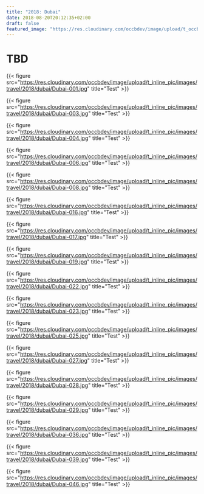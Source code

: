 ```yaml
---
title: "2018: Dubai"
date: 2018-08-20T20:12:35+02:00
draft: false
featured_image: "https://res.cloudinary.com/occbdev/image/upload/t_occbdev_gallery_teaser/images/travel/2018/dubai/Dubai-017.jpg"
---
```


# TBD

{{< figure src="https://res.cloudinary.com/occbdev/image/upload/t_inline_pic/images/travel/2018/dubai/Dubai-001.jpg" title="Test" >}}

{{< figure src="https://res.cloudinary.com/occbdev/image/upload/t_inline_pic/images/travel/2018/dubai/Dubai-003.jpg" title="Test" >}}

{{< figure src="https://res.cloudinary.com/occbdev/image/upload/t_inline_pic/images/travel/2018/dubai/Dubai-004.jpg" title="Test" >}}

{{< figure src="https://res.cloudinary.com/occbdev/image/upload/t_inline_pic/images/travel/2018/dubai/Dubai-006.jpg" title="Test" >}}

{{< figure src="https://res.cloudinary.com/occbdev/image/upload/t_inline_pic/images/travel/2018/dubai/Dubai-008.jpg" title="Test" >}}

{{< figure src="https://res.cloudinary.com/occbdev/image/upload/t_inline_pic/images/travel/2018/dubai/Dubai-016.jpg" title="Test" >}}

{{< figure src="https://res.cloudinary.com/occbdev/image/upload/t_inline_pic/images/travel/2018/dubai/Dubai-017.jpg" title="Test" >}}

{{< figure src="https://res.cloudinary.com/occbdev/image/upload/t_inline_pic/images/travel/2018/dubai/Dubai-019.jpg" title="Test" >}}

{{< figure src="https://res.cloudinary.com/occbdev/image/upload/t_inline_pic/images/travel/2018/dubai/Dubai-022.jpg" title="Test" >}}

{{< figure src="https://res.cloudinary.com/occbdev/image/upload/t_inline_pic/images/travel/2018/dubai/Dubai-023.jpg" title="Test" >}}

{{< figure src="https://res.cloudinary.com/occbdev/image/upload/t_inline_pic/images/travel/2018/dubai/Dubai-025.jpg" title="Test" >}}

{{< figure src="https://res.cloudinary.com/occbdev/image/upload/t_inline_pic/images/travel/2018/dubai/Dubai-027.jpg" title="Test" >}}

{{< figure src="https://res.cloudinary.com/occbdev/image/upload/t_inline_pic/images/travel/2018/dubai/Dubai-028.jpg" title="Test" >}}

{{< figure src="https://res.cloudinary.com/occbdev/image/upload/t_inline_pic/images/travel/2018/dubai/Dubai-029.jpg" title="Test" >}}

{{< figure src="https://res.cloudinary.com/occbdev/image/upload/t_inline_pic/images/travel/2018/dubai/Dubai-036.jpg" title="Test" >}}

{{< figure src="https://res.cloudinary.com/occbdev/image/upload/t_inline_pic/images/travel/2018/dubai/Dubai-039.jpg" title="Test" >}}

{{< figure src="https://res.cloudinary.com/occbdev/image/upload/t_inline_pic/images/travel/2018/dubai/Dubai-046.jpg" title="Test" >}}